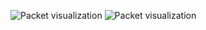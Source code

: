 ![](https://i.imgur.com/rmzLAwt.gif "Packet visualization")
![](https://i.imgur.com/kcl3EQv.gif "Packet visualization")